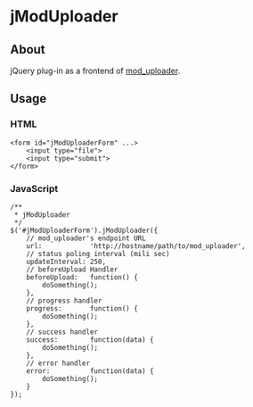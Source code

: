 jModUploader
============

About
---------------

jQuery plug-in as a frontend of [mod_uploader](http://en.sourceforge.jp/projects/mod-uploader/).

Usage
---------------

### HTML

    <form id="jModUploaderForm" ...>
    	<input type="file">
    	<input type="submit">
    </form>

### JavaScript

    /**
     * jModUploader
     */
    $('#jModUploaderForm').jModUploader({
    	// mod_uploader's endpoint URL
    	url:            'http://hostname/path/to/mod_uploader',
    	// status poling interval (mili sec)
    	updateInterval: 250,
    	// beforeUpload Handler
    	beforeUpload:   function() {
    		doSomething();
    	},
    	// progress handler
    	progress:       function() {
    		doSomething();
    	},
    	// success handler
    	success:        function(data) {
    		doSomething();
    	},
    	// error handler
    	error:          function(data) {
    		doSomething();
    	}
    });

